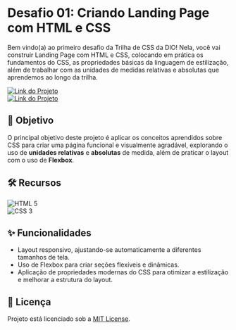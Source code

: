 # Desafio 01: Criando Landing Page com HTML e CSS

Bem vindo(a) ao primeiro desafio da Trilha de CSS da DIO! Nela, você vai construir Landing Page com HTML e CSS, colocando em prática os fundamentos do CSS,
as propriedades básicas da linguagem de estilização, além de trabalhar com as unidades de medidas relativas e absolutas que aprendemos ao longo da trilha.

[![Link do Projeto](https://img.shields.io/badge/▶-000?style=for-the-badge&logo=movie&logoColor=E94D5F)](https://desafio-01-dio-landing-page.netlify.app/)  
[![Link do Projeto](https://img.shields.io/badge/Acesse%20o%20Projeto-E94D5F?style=for-the-badge)](https://desafio-01-dio-landing-page.netlify.app/)

## 🎯 Objetivo

O principal objetivo deste projeto é aplicar os conceitos aprendidos sobre CSS para criar uma página funcional e visualmente agradável, explorando o uso de **unidades relativas** e **absolutas** de medida, além de praticar o layout com o uso de **Flexbox**.

## 🛠️ Recursos

![HTML 5](https://img.shields.io/badge/HTML5-333333?style=for-the-badge&logo=html5)  
![CSS 3](https://img.shields.io/badge/CSS3-333333?style=for-the-badge&logo=css3&logoColor=1572B6)

## ✨ Funcionalidades

- Layout responsivo, ajustando-se automaticamente a diferentes tamanhos de tela.
- Uso de Flexbox para criar seções flexíveis e dinâmicas.
- Aplicação de propriedades modernas do CSS para otimizar a estilização e melhorar a estrutura do layout.

## 📜 Licença
Projeto está licenciado sob a [MIT License](https://github.com/fernandatollotti/trilha-css-desafio-01/tree/main?tab=MIT-1-ov-file).